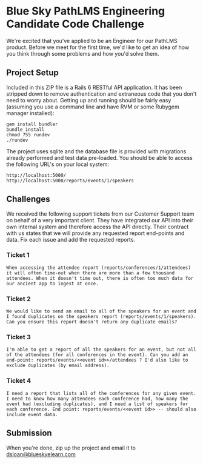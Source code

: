 # Blue Sky PathLMS Engineering Candidate Code Challenge

We're excited that you've applied to be an Engineer for our PathLMS product. Before we meet for the first time, we'd like to get an idea of how you think through some problems and how you'd solve them.

## Project Setup

Included in this ZIP file is a Rails 6 RESTful API application. It has been stripped down to remove authentication and extraneous code that you don't need to worry about. Getting up and running should be fairly easy (assuming you use a command line and have RVM or some Rubygem manager installed):

```
gem install bundler
bundle install
chmod 755 rundev
./rundev
```

The project uses sqlite and the database file is provided with migrations already performed and test data pre-loaded. You should be able to access the following URL's on your local system:

```
http://localhost:5000/
http://localhost:5000/reports/events/1/speakers
```

## Challenges

We received the following support tickets from our Customer Support team on behalf of a very important client. They have integrated our API into their own internal system and therefore access the API directly. Their contract with us states that we will provide any requested report end-points and data. Fix each issue and add the requested reports.

### Ticket 1

```
When accessing the attendee report (reports/conferences/1/attendees) it will often time-out when there are more than a few thousand attendees. When it doesn't time out, there is often too much data for our ancient app to ingest at once.
```

### Ticket 2

```
We would like to send an email to all of the speakers for an event and I found duplicates on the speakers report (reports/events/1/speakers). Can you ensure this report doesn't return any duplicate emails?
```

### Ticket 3

```
I'm able to get a report of all the speakers for an event, but not all of the attendees (for all conferences in the event). Can you add an end-point: reports/events/<<event id>>/attendees ? I'd also like to exclude duplicates (by email address).
```

### Ticket 4

```
I need a report that lists all of the conferences for any given event. I need to know how many attendees each conference had, how many the event had (excluding duplicates), and I need a list of speakers for each conference. End point: reports/events/<<event id>> -- should also include event data.
```

## Submission

When you're done, zip up the project and email it to dsloan@blueskyelearn.com
